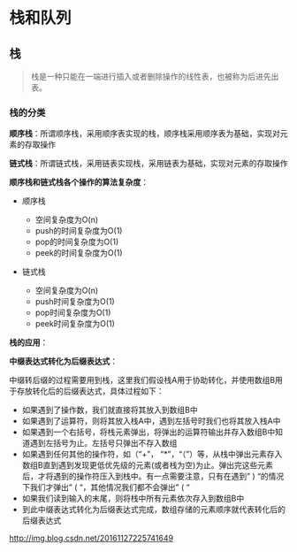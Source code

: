 # 栈和队列

## 栈

>栈是一种只能在一端进行插入或者删除操作的线性表，也被称为后进先出表。

### 栈的分类

**顺序栈**：所谓顺序栈，采用顺序表实现的栈，顺序栈采用顺序表为基础，实现对元素的存取操作

**链式栈**：所谓链式栈，采用链表实现栈，采用链表为基础，实现对元素的存取操作

**顺序栈和链式栈各个操作的算法复杂度**：

- 顺序栈
    - 空间复杂度为O(n)
    - push的时间复杂度为O(1)
    - pop的时间复杂度为O(1)
    - peek的时间复杂度为O(1)
    
- 链式栈
    - 空间复杂度为O(n)
    - push时间复杂度为O(1)
    - pop时间复杂度为O(1)
    - peek时间复杂度为O(1)



**栈的应用**：

**中缀表达式转化为后缀表达式**：

中缀转后缀的过程需要用到栈，这里我们假设栈A用于协助转化，并使用数组B用于存放转化后的后缀表达式，具体过程如下：
- 如果遇到了操作数，我们就直接将其放入到数组B中
- 如果遇到了运算符，则将其放入栈A中，遇到左括号时我们也将其放入栈A中
- 如果遇到一个右括号，将栈元素弹出，将弹出的运算符输出并存入数组B中知道遇到左括号为止。左括号只弹出不存入数组
- 如果遇到任何其他的操作符，如（“+”， “*”，“（”）等，从栈中弹出元素存入数组B直到遇到发现更低优先级的元素(或者栈为空)为止。弹出完这些元素后，才将遇到的操作符压入到栈中。有一点需要注意，只有在遇到” ) “的情况下我们才弹出” ( “，其他情况我们都不会弹出” ( “
- 如果我们读到输入的末尾，则将栈中所有元素依次存入到数组B中
- 到此中缀表达式转化为后缀表达式完成，数组存储的元素顺序就代表转化后的后缀表达式

http://img.blog.csdn.net/20161127225741649